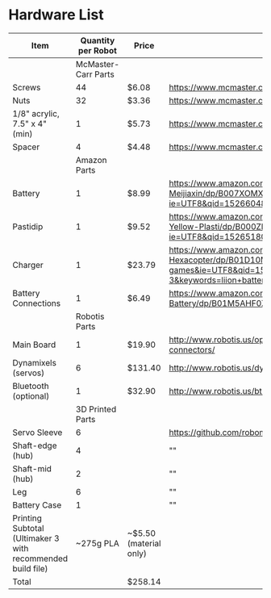 # Hardware List

| Item | Quantity per Robot | Price | Link |
|------|--------------------|-------|------|
| | McMaster-Carr Parts | | |
| Screws | 44 | $6.08 | https://www.mcmaster.com/#94500A223 |
| Nuts | 32 | $3.36 | https://www.mcmaster.com/#90576A102 |
| 1/8" acrylic, 7.5" x 4" (min) | 1 | $5.73 | https://www.mcmaster.com/#90576A102 |
| Spacer | 4 | $4.48 | https://www.mcmaster.com/#93657A203 |
| | Amazon Parts | | |
| Battery | 1 | $8.99 | https://www.amazon.com/MJX-F645-Replacement-Battery-Meijiaxin/dp/B007XOMXMO/ref=sr_1_35?ie=UTF8&qid=1526604820&sr=8-35&keywords=7.4v+1500mah |
| Pastidip | 1 | $9.52 | https://www.amazon.com/Performix-11602-6-075815116024-Yellow-Plasti/dp/B000ZN1T16/ref=sr_1_13?ie=UTF8&qid=1526518098&sr=8-13&keywords=plastidip |
| Charger | 1 | $23.79 | https://www.amazon.com/QWinOut-Switching-Helicopter-Quadcopter-Hexacopter/dp/B01D10MWYW/ref=sr_1_3?s=toys-and-games&ie=UTF8&qid=1526605943&sr=1-3&keywords=liion+battery+charger&refinements=p_36%3A1253560011 |
| Battery Connections | 1 | $6.49 | https://www.amazon.com/eBoot-Connector-Female-Cable-Battery/dp/B01M5AHF0Z |
| | Robotis Parts | | |
| Main Board | 1 | $19.90 | http://www.robotis.us/opencm9-04-c-with-onboard-xl-type-connectors/ |
| Dynamixels (servos) | 6 | $131.40 | http://www.robotis.us/dynamixel-xl-320/ |
| Bluetooth (optional) | 1 | $32.90 | http://www.robotis.us/bt-210/ |
| | 3D Printed Parts | | |
| Servo Sleeve | 6 | | https://github.com/robomechanics/MiniRHex/tree/master/CAD |
| Shaft-edge (hub) | 4 | | ""|
| Shaft-mid (hub) | 2 | | "" |
| Leg | 6 | | "" |
| Battery Case | 1 | | "" | 
| Printing Subtotal (Ultimaker 3 with recommended build file) | ~275g PLA | ~$5.50 (material only) | |
| Total | | $258.14 | |











 


